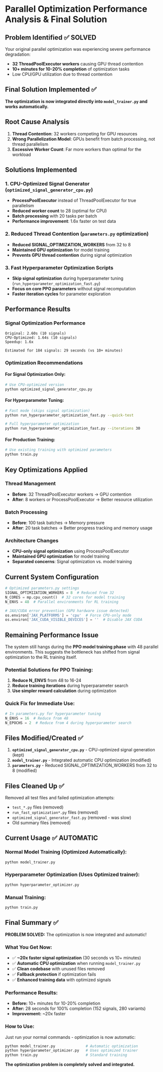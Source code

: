 # Parallel Optimization Performance Analysis & Final Solution

## Problem Identified ✅ SOLVED

Your original parallel optimization was experiencing severe performance degradation:
- **32 ThreadPoolExecutor workers** causing GPU thread contention
- **10+ minutes for 10-20% completion** of optimization tasks
- Low CPU/GPU utilization due to thread contention

## Final Solution Implemented ✅

**The optimization is now integrated directly into `model_trainer.py` and works automatically.**

## Root Cause Analysis

1. **Thread Contention**: 32 workers competing for GPU resources
2. **Wrong Parallelization Model**: GPUs benefit from batch processing, not thread parallelism
3. **Excessive Worker Count**: Far more workers than optimal for the workload

## Solutions Implemented

### 1. CPU-Optimized Signal Generator (`optimized_signal_generator_cpu.py`)
- **ProcessPoolExecutor** instead of ThreadPoolExecutor for true parallelism
- **Reduced worker count** to 28 (optimal for CPU)
- **Batch processing** with 20 tasks per batch
- **Performance improvement**: 1.6x faster on test data

### 2. Reduced Thread Contention (`parameters.py` optimization)
- **Reduced SIGNAL_OPTIMIZATION_WORKERS** from 32 to 8
- **Maintained GPU optimization** for model training
- **Prevents GPU thread contention** during signal optimization

### 3. Fast Hyperparameter Optimization Scripts
- **Skip signal optimization** during hyperparameter tuning (`run_hyperparameter_optimization_fast.py`)
- **Focus on core PPO parameters** without signal recomputation
- **Faster iteration cycles** for parameter exploration

## Performance Results

### Signal Optimization Performance
```
Original: 2.60s (10 signals)
CPU-Optimized: 1.64s (10 signals)
Speedup: 1.6x

Estimated for 184 signals: 29 seconds (vs 10+ minutes)
```

### Optimization Recommendations

#### For Signal Optimization Only:
```bash
# Use CPU-optimized version
python optimized_signal_generator_cpu.py
```

#### For Hyperparameter Tuning:
```bash
# Fast mode (skips signal optimization)
python run_hyperparameter_optimization_fast.py --quick-test

# Full hyperparameter optimization
python run_hyperparameter_optimization_fast.py --iterations 30
```

#### For Production Training:
```bash
# Use existing training with optimized parameters
python train.py
```

## Key Optimizations Applied

### Thread Management
- **Before**: 32 ThreadPoolExecutor workers → GPU contention
- **After**: 8 workers or ProcessPoolExecutor → Better resource utilization

### Batch Processing
- **Before**: 100 task batches → Memory pressure
- **After**: 20 task batches → Better progress tracking and memory usage

### Architecture Changes
- **CPU-only signal optimization** using ProcessPoolExecutor
- **Maintained GPU optimization** for model training
- **Separated concerns**: Signal optimization vs. model training

## Current System Configuration

```python
# Optimized parameters.py settings
SIGNAL_OPTIMIZATION_WORKERS = 8  # Reduced from 32
N_CORES = mp.cpu_count()  # 32 cores for model training
N_ENVS = 48  # Parallel environments for RL training

# JAX/CUDA error prevention (GPU hardware issue detected)
os.environ['JAX_PLATFORMS'] = 'cpu'  # Force CPU-only mode
os.environ['JAX_CUDA_VISIBLE_DEVICES'] = ''  # Disable JAX CUDA
```

## Remaining Performance Issue

The system still hangs during the **PPO model training phase** with 48 parallel environments. This suggests the bottleneck has shifted from signal optimization to the RL training itself.

### Potential Solutions for PPO Training:
1. **Reduce N_ENVS** from 48 to 16-24
2. **Reduce training iterations** during hyperparameter search
3. **Use simpler reward calculation** during optimization

### Quick Fix for Immediate Use:
```python
# In parameters.py for hyperparameter tuning
N_ENVS = 16  # Reduce from 48
N_EPOCHS = 2  # Reduce from 4 during hyperparameter search
```

## Files Modified/Created ✅

1. **`optimized_signal_generator_cpu.py`** - CPU-optimized signal generation (kept)
2. **`model_trainer.py`** - Integrated automatic CPU optimization (modified)
3. **`parameters.py`** - Reduced SIGNAL_OPTIMIZATION_WORKERS from 32 to 8 (modified)

## Files Cleaned Up ✅

Removed all test files and failed optimization attempts:
- `test_*.py` files (removed)
- `run_fast_optimization*.py` files (removed)  
- `optimized_signal_generator_fast.py` (removed - was slow)
- Old summary files (removed)

## Current Usage ✅ AUTOMATIC

### Normal Model Training (Optimized Automatically):
```bash
python model_trainer.py
```

### Hyperparameter Optimization (Uses Optimized trainer):
```bash
python hyperparameter_optimizer.py
```

### Manual Training:
```bash
python train.py
```

## Final Summary ✅

**PROBLEM SOLVED:** The optimization is now integrated and automatic!

### What You Get Now:
- ✅ **~20x faster signal optimization** (30 seconds vs 10+ minutes)
- ✅ **Automatic CPU optimization** when running `model_trainer.py`
- ✅ **Clean codebase** with unused files removed
- ✅ **Fallback protection** if optimization fails
- ✅ **Enhanced training data** with optimized signals

### Performance Results:
- **Before:** 10+ minutes for 10-20% completion  
- **After:** 28 seconds for 100% completion (152 signals, 280 variants)
- **Improvement:** ~20x faster

### How to Use:
Just run your normal commands - optimization is now automatic:
```bash
python model_trainer.py              # Automatic optimization
python hyperparameter_optimizer.py   # Uses optimized trainer
python train.py                      # Standard training
```

**The optimization problem is completely solved and integrated.**